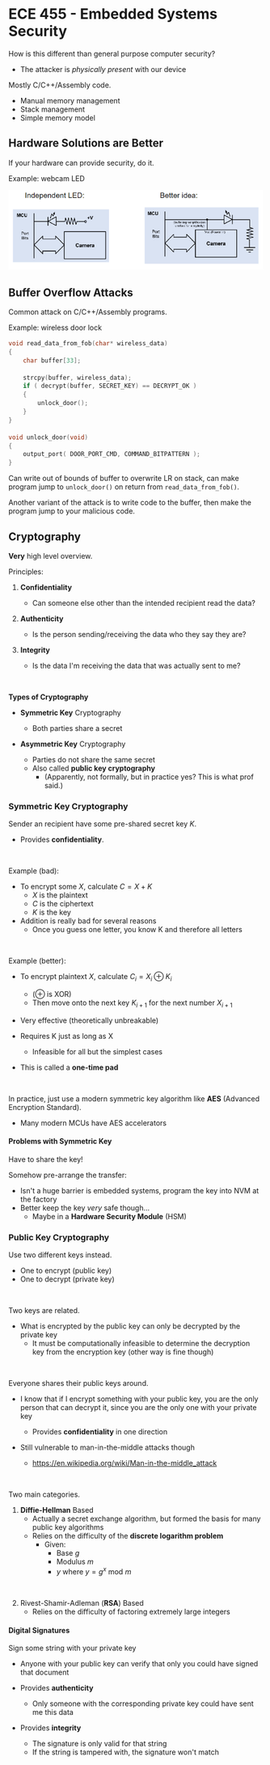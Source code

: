 # ECE 455 - Embedded Systems Security

How is this different than general purpose computer security?

* The attacker is *physically present* with our device

Mostly C/C++/Assembly code.

* Manual memory management
* Stack management
* Simple memory model

## Hardware Solutions are Better

If your hardware can provide security, do it.

Example: webcam LED

![](./images/hw_security.PNG)

## Buffer Overflow Attacks

Common attack on C/C++/Assembly programs.

Example: wireless door lock

```C
void read_data_from_fob(char* wireless_data)
{
    char buffer[33];

    strcpy(buffer, wireless_data);
	if ( decrypt(buffer, SECRET_KEY) == DECRYPT_OK )
    {
        unlock_door();
    }
}

void unlock_door(void)
{
    output_port( DOOR_PORT_CMD, COMMAND_BITPATTERN );
}
```

Can write out of bounds of buffer to overwrite LR on stack, can make program jump to `unlock_door()` on return from `read_data_from_fob()`.

Another variant of the attack is to write code to the buffer, then make the program jump to your malicious code.

## Cryptography

**Very** high level overview.

Principles:

1. **Confidentiality**
   * Can someone else other than the intended recipient read the data?

2. **Authenticity**
   * Is the person sending/receiving the data who they say they are?

3. **Integrity**
   * Is the data I'm receiving the data that was actually sent to me?

<br>

**Types of Cryptography**

* **Symmetric Key** Cryptography
  * Both parties share a secret

* **Asymmetric Key** Cryptography
  * Parties do not share the same secret
  * Also called **public key cryptography**
    * (Apparently, not formally, but in practice yes? This is what prof said.)

### Symmetric Key Cryptography

Sender an recipient have some pre-shared secret key $K$.

* Provides **confidentiality**.

<br>

Example (bad):

* To encrypt some $X$, calculate $C = X + K$
  * $X$ is the plaintext
  * $C$ is the ciphertext
  * $K$ is the key
* Addition is really bad for several reasons
  * Once you guess one letter, you know K and therefore all letters

<br>

Example (better):

* To encrypt plaintext $X$, calculate $C_i = X_i \oplus K_i$
  * ($\oplus$ is XOR)
  * Then move onto the next key $K_{i+1}$ for the next number $X_{i+1}$

* Very effective (theoretically unbreakable)

* Requires K just as long as X
  * Infeasible for all but the simplest cases

* This is called a **one-time pad**

<br>

In practice, just use a modern symmetric key algorithm like **AES** (Advanced Encryption Standard).

* Many modern MCUs have AES accelerators

#### Problems with Symmetric Key

Have to share the key!

Somehow pre-arrange the transfer:

* Isn't a huge barrier is embedded systems, program the key into NVM at the factory
* Better keep the key *very* safe though...
  * Maybe in a **Hardware Security Module** (HSM)

### Public Key Cryptography

Use two different keys instead.

* One to encrypt (public key)
* One to decrypt (private key)

<br>

Two keys are related.

* What is encrypted by the public key can only be decrypted by the private key
  * It must be computationally infeasible to determine the decryption key from the encryption key (other way is fine though)

<br>

Everyone shares their public keys around.

* I know that if I encrypt something with your public key, you are the only person that can decrypt it, since you are the only one with your private key
  * Provides **confidentiality** in one direction

* Still vulnerable to man-in-the-middle attacks though
  * https://en.wikipedia.org/wiki/Man-in-the-middle_attack

<br>

Two main categories.

1. **Diffie-Hellman** Based
   * Actually a secret exchange algorithm, but formed the basis for many public key algorithms
   * Relies on the difficulty of the **discrete logarithm problem**
     * Given:
       * Base $g$
       * Modulus $m$
       * $y$ where $y = g^x \text{ mod } m$

<br>

2. Rivest-Shamir-Adleman (**RSA**) Based
   * Relies on the difficulty of factoring extremely large integers



#### Digital Signatures

Sign some string with your private key

* Anyone with your public key can verify that only you could have signed that document

* Provides **authenticity**
  * Only someone with the corresponding private key could have sent me this data

* Provides **integrity**
  * The signature is only valid for that string
  * If the string is tampered with, the signature won't match

